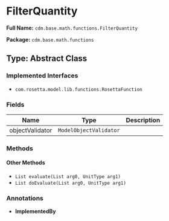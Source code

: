 # FilterQuantity

**Full Name:** `cdm.base.math.functions.FilterQuantity`

**Package:** `cdm.base.math.functions`

## Type: Abstract Class

### Implemented Interfaces

- `com.rosetta.model.lib.functions.RosettaFunction`

### Fields

| Name | Type | Description |
|------|------|-------------|
| objectValidator | `ModelObjectValidator` |  |

### Methods

#### Other Methods

- `List evaluate(List arg0, UnitType arg1)`
- `List doEvaluate(List arg0, UnitType arg1)`

### Annotations

- **ImplementedBy**

